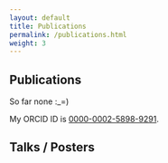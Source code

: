 ```yaml
---
layout: default
title: Publications
permalink: /publications.html
weight: 3
---
```


## Publications

So far none :_=)

My ORCID ID is [0000-0002-5898-9291](https://orcid.org/0000-0002-5898-9291). 

## Talks / Posters